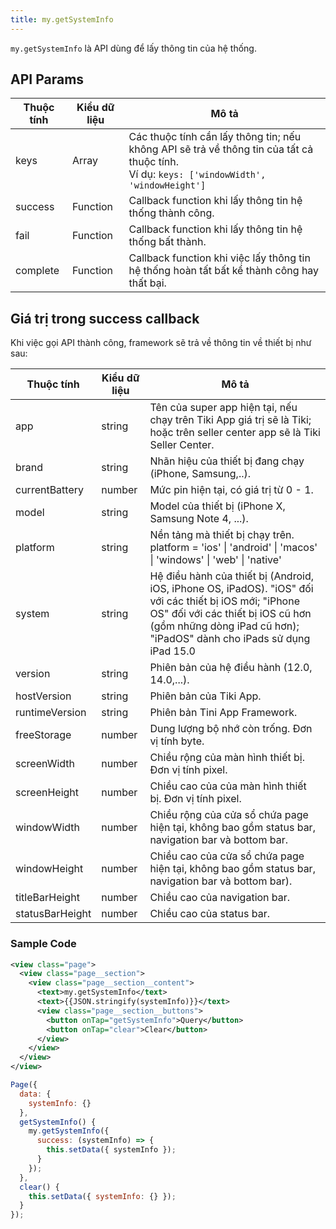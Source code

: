```yaml
---
title: my.getSystemInfo
---
```


`my.getSystemInfo` là API dùng để lấy thông tin của hệ thống.

## API Params

| Thuộc tính | Kiểu dữ liệu | Mô tả                                                                                                                                           |
| ---------- | ------------ | ----------------------------------------------------------------------------------------------------------------------------------------------- |
| keys       | Array        | Các thuộc tính cần lấy thông tin; nếu không API sẽ trả về thông tin của tất cả thuộc tính. <br/> Ví dụ: `keys: ['windowWidth', 'windowHeight']` |
| success    | Function     | Callback function khi lấy thông tin hệ thống thành công.                                                                                        |
| fail       | Function     | Callback function khi lấy thông tin hệ thống bất thành.                                                                                         |
| complete   | Function     | Callback function khi việc lấy thông tin hệ thống hoàn tất bất kể thành công hay thất bại.                                                      |

## Giá trị trong success callback

Khi việc gọi API thành công, framework sẽ trả về thông tin về thiết bị như sau:

| Thuộc tính      | Kiểu dữ liệu | Mô tả                                                                                                                        |
| --------------- | ------------ | ---------------------------------------------------------------------------------------------------------------------------- |
| app             | string       | Tên của super app hiện tại, nếu chạy trên Tiki App giá trị sẽ là Tiki; hoặc trên seller center app sẽ là Tiki Seller Center. |
| brand           | string       | Nhãn hiệu của thiết bị đang chạy (iPhone, Samsung,..).                                                                       |
| currentBattery  | number       | Mức pin hiện tại, có giá trị từ 0 - 1.                                                                                       |
| model           | string       | Model của thiết bị (iPhone X, Samsung Note 4, ...).                                                                          |
| platform        | string       | Nền tảng mà thiết bị chạy trên. platform =  'ios' \| 'android' \| 'macos' \| 'windows' \| 'web' \| 'native'       |
| system          | string       | Hệ điều hành của thiết bị (Android, iOS, iPhone OS, iPadOS). "iOS" đối với các thiết bị iOS mới; "iPhone OS" đối với các thiết bị iOS cũ hơn (gồm những dòng iPad cũ hơn); "iPadOS" dành cho iPads sử dụng iPad 15.0 |
| version         | string       | Phiên bản của hệ điều hành (12.0, 14.0,...).                                                                                 |
| hostVersion     | string       | Phiên bản của Tiki App.                                                                                                      |
| runtimeVersion  | string       | Phiên bản Tini App Framework.                                                                                                | . |
| freeStorage     | number       | Dung lượng bộ nhớ còn trống. Đơn vị tính byte.                                                                               |
| screenWidth     | number       | Chiều rộng của màn hình thiết bị. Đơn vị tính pixel.                                                                         |
| screenHeight    | number       | Chiều cao của của màn hình thiết bị. Đơn vị tính pixel.                                                                      |
| windowWidth     | number       | Chiều rộng của cửa sổ chứa page hiện tại, không bao gồm status bar, navigation bar và bottom bar.                            |
| windowHeight    | number       | Chiều cao của cửa sổ chứa page hiện tại, không bao gồm status bar, navigation bar và bottom bar).                            |
| titleBarHeight  | number       | Chiều cao của navigation bar.                                                                                                |
| statusBarHeight | number       | Chiều cao của status bar.                                                                                                    |

### Sample Code

```xml
<view class="page">
  <view class="page__section">
    <view class="page__section__content">
      <text>my.getSystemInfo</text>
      <text>{{JSON.stringify(systemInfo)}}</text>
      <view class="page__section__buttons">
        <button onTap="getSystemInfo">Query</button>
        <button onTap="clear">Clear</button>
      </view>
    </view>
  </view>
</view>
```

```js
Page({
  data: {
    systemInfo: {}
  },
  getSystemInfo() {
    my.getSystemInfo({
      success: (systemInfo) => {
        this.setData({ systemInfo });
      }
    });
  },
  clear() {
    this.setData({ systemInfo: {} });
  }
});
```
